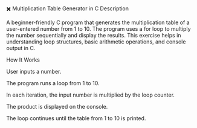 ✖️ Multiplication Table Generator in C
Description

A beginner-friendly C program that generates the multiplication table of a user-entered number from 1 to 10. The program uses a for loop to multiply the number sequentially and display the results. This exercise helps in understanding loop structures, basic arithmetic operations, and console output in C.

How It Works

User inputs a number.

The program runs a loop from 1 to 10.

In each iteration, the input number is multiplied by the loop counter.

The product is displayed on the console.

The loop continues until the table from 1 to 10 is printed.
